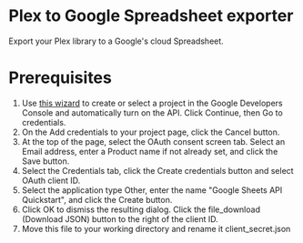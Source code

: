 Plex to Google Spreadsheet exporter
===

Export your Plex library to a Google's cloud Spreadsheet.

# Prerequisites

1. Use [this wizard](https://console.developers.google.com/flows/enableapi?apiid=sheets.googleapis.com&pli=1) to create or select a project in the Google Developers Console and automatically turn on the API. Click Continue, then Go to credentials.
1. On the Add credentials to your project page, click the Cancel button.
1. At the top of the page, select the OAuth consent screen tab. Select an Email address, enter a Product name if not already set, and click the Save button.
1. Select the Credentials tab, click the Create credentials button and select OAuth client ID.
1. Select the application type Other, enter the name "Google Sheets API Quickstart", and click the Create button.
1. Click OK to dismiss the resulting dialog.
Click the file_download (Download JSON) button to the right of the client ID.
1. Move this file to your working directory and rename it client_secret.json

